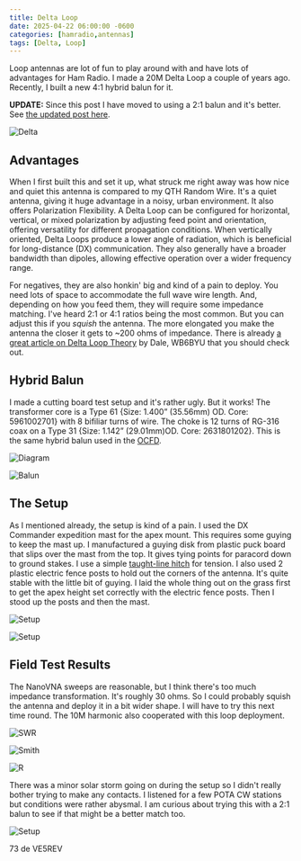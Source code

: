 ```yaml
---
title: Delta Loop
date: 2025-04-22 06:00:00 -0600
categories: [hamradio,antennas]
tags: [Delta, Loop]
---
```


Loop antennas are lot of fun to play around with and have lots of advantages for Ham Radio. I made a 20M Delta Loop a couple of years ago. Recently, I built a new 4:1 hybrid balun for it.

**UPDATE:** Since this post I have moved to using a 2:1 balun and it's better. See [the updated post here](https://jrschultz.github.io/VE5REV/posts/DLoopRevisited/).

![Delta](./assets/DeltaLoop/DeltaLoop.webp)

## Advantages

When I first built this and set it up, what struck me right away was how nice and quiet this antenna is compared to my QTH Random Wire. It's a quiet antenna, giving it huge advantage in a noisy, urban environment. It also offers Polarization Flexibility. A Delta Loop can be configured for horizontal, vertical, or mixed polarization by adjusting feed point and orientation, offering versatility for different propagation conditions. When vertically oriented, Delta Loops produce a lower angle of radiation, which is beneficial for long-distance (DX) communication. They also generally have a broader bandwidth than dipoles, allowing effective operation over a wider frequency range.

For negatives, they are also honkin' big and kind of a pain to deploy. You need lots of space to accommodate the full wave wire length. And, depending on how you feed them, they will require some impedance matching. I've heard 2:1 or 4:1 ratios being the most common. But you can adjust this if you *squish* the antenna. The more elongated you make the antenna the closer it gets to ~200 ohms of impedance. There is already [a great article on Delta Loop Theory](https://practicalantennas.com/theory/loop/full-wave/) by Dale, WB6BYU that you should check out.

## Hybrid Balun

I made a cutting board test setup and it's rather ugly. But it works! The transformer core is a Type 61 {Size: 1.400” (35.56mm) OD. Core: 5961002701} with 8 bifiliar turns of wire. The choke is 12 turns of RG-316 coax on a Type 31 {Size: 1.142” (29.01mm)OD. Core: 2631801202}. This is the same hybrid balun used in the [OCFD](https://jrschultz.github.io/VE5REV/posts/ROCFD-Consolidated/). 

![Diagram](./assets/ROCFDCon/ROCFD2-Diagram.webp)

![Balun](./assets/DeltaLoop/DeltaLoop-Balun.webp)

## The Setup

As I mentioned already, the setup is kind of a pain. I used the DX Commander expedition mast for the apex mount. This requires some guying to keep the mast up. I manufactured a guying disk from plastic puck board that slips over the mast from the top. It gives tying points for paracord down to ground stakes. I use a simple [taught-line hitch](https://youtu.be/69wcDwD6gNU?si=a84ReL61fiqjMfko) for tension. I also used 2 plastic electric fence posts to hold out the corners of the antenna. It's quite stable with the little bit of guying. I laid the whole thing out on the grass first to get the apex height set correctly with the electric fence posts. Then I stood up the posts and then the mast. 

![Setup](./assets/DeltaLoop/DeltaLoop01.webp)

![Setup](./assets/DeltaLoop/DeltaLoop02.webp)

## Field Test Results

The NanoVNA sweeps are reasonable, but I think there's too much impedance transformation. It's roughly 30 ohms. So I could probably squish the antenna and deploy it in a bit wider shape. I will have to try this next time round. The 10M harmonic also cooperated with this loop deployment.

![SWR](./assets/DeltaLoop/DELTA-SWR.webp)

![Smith](./assets/DeltaLoop/DELTA-SMITH.webp)

![R](./assets/DeltaLoop/DELTA-R.webp)

There was a minor solar storm going on during the setup so I didn't really bother trying to make any contacts. I listened for a few POTA CW stations but conditions were rather abysmal. I am curious about trying this with a 2:1 balun to see if that might be a better match too. 

![Setup](./assets/DeltaLoop/DeltaLoop03.webp)

73 de VE5REV



